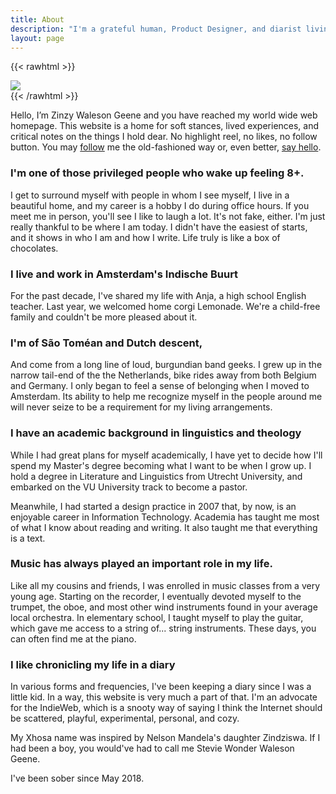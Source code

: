 ```yaml
---
title: About
description: "I'm a grateful human, Product Designer, and diarist living and working in Amsterdam"
layout: page
---
```

{{< rawhtml >}}
  <div class="mx-break-out">
    <img src="/img/zinzy.jpg" class="w-full" />
  </div>
{{< /rawhtml >}}

Hello, I’m Zinzy Waleson Geene and you have reached my world wide web homepage. This website is a home for soft stances, lived experiences, and critical notes on the things I hold dear. No highlight reel, no likes, no follow button. You may [follow](/follow) me the old-fashioned way or, even better, [say hello](/hello).

### I'm one of those privileged people who wake up feeling 8+.

I get to surround myself with people in whom I see myself, I live in a beautiful home, and my career is a hobby I do during office hours. If you meet me in person, you'll see I like to laugh a lot. It's not fake, either. I'm just really thankful to be where I am today. I didn't have the easiest of starts, and it shows in who I am and how I write. Life truly is like a box of chocolates.

### I live and work in Amsterdam's Indische Buurt
For the past decade, I've shared my life with Anja, a high school English teacher. Last year, we welcomed home corgi Lemonade. We're a child-free family and couldn't be more pleased about it.

### I'm of São Toméan and Dutch descent,
And come from a long line of loud, burgundian band geeks. I grew up in the narrow tail-end of the the Netherlands, bike rides away from both Belgium and Germany. I only began to feel a sense of belonging when I moved to Amsterdam. Its ability to help me recognize myself in the people around me will never seize to be a requirement for my living arrangements.

### I have an academic background in linguistics and theology
While I had great plans for myself academically, I have yet to decide how I'll spend my Master's degree becoming what I want to be when I grow up. I hold a degree in Literature and Linguistics from Utrecht University, and embarked on the VU University track to become a pastor.

Meanwhile, I had started a design practice in 2007 that, by now, is an enjoyable career in Information Technology. Academia has taught me most of what I know about reading and writing. It also taught me that everything is a text.

### Music has always played an important role in my life.
Like all my cousins and friends, I was enrolled in music classes from a very young age. Starting on the recorder, I eventually devoted myself to the trumpet, the oboe, and most other wind instruments found in your average local orchestra. In elementary school, I taught myself to play the guitar, which gave me access to a string of... string instruments. These days, you can often find me at the piano.

### I like chronicling my life in a diary
In various forms and frequencies, I've been keeping a diary since I was a little kid. In a way, this website is very much a part of that. I'm an advocate for the IndieWeb, which is a snooty way of saying I think the Internet should be scattered, playful, experimental, personal, and cozy.

My Xhosa name was inspired by Nelson Mandela's daughter Zindziswa. If I had been a boy, you would've had to call me Stevie Wonder Waleson Geene.

I've been sober since May 2018.
